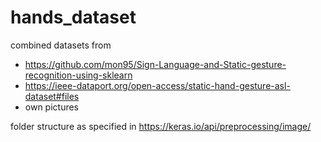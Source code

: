 # hands_dataset
combined datasets from
* https://github.com/mon95/Sign-Language-and-Static-gesture-recognition-using-sklearn 
* https://ieee-dataport.org/open-access/static-hand-gesture-asl-dataset#files
* own pictures

folder structure as specified in https://keras.io/api/preprocessing/image/
